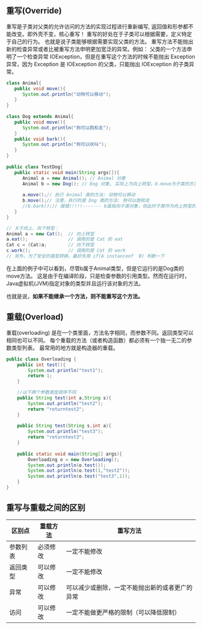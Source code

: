 ## 重写(Override)
重写是子类对父类的允许访问的方法的实现过程进行重新编写, 返回值和形参都不能改变。即外壳不变，核心重写！
重写的好处在于子类可以根据需要，定义特定于自己的行为。 也就是说子类能够根据需要实现父类的方法。
重写方法不能抛出新的检查异常或者比被重写方法申明更加宽泛的异常。例如： 父类的一个方法申明了一个检查异常 IOException，但是在重写这个方法的时候不能抛出 Exception 异常，因为 Exception 是 IOException 的父类，只能抛出 IOException 的子类异常。

```java
class Animal{
   public void move(){
      System.out.println("动物可以移动");
   }
}
 
class Dog extends Animal{
   public void move(){
      System.out.println("狗可以跑和走");
   }
   public void bark(){
      System.out.println("狗可以吠叫");
   }
}
 
public class TestDog{
   public static void main(String args[]){
      Animal a = new Animal(); // Animal 对象
      Animal b = new Dog(); // Dog 对象, 实际上为向上转型，b.move为子类的方法
 
      a.move();// 执行 Animal 类的方法: 动物可以移动
      b.move();// 注意，执行的是 Dog 类的方法: 狗可以跑和走
      //b.bark();// 报错!!!!!------- b虽指向子类对象，但此时子类作为向上转型的代价丢失和父类不同的fly()方法
   }
}
```
```java
// 关于向上、向下转型：
Animal a = new Cat();  // 向上转型  
a.eat();               // 调用的是 Cat 的 eat
Cat c = (Cat)a;        // 向下转型  
c.work();        	   // 调用的是 Cat 的 work
// 另外，为了安全的类型转换，最好先用 if(A instanceof  B) 判断一下
```



在上面的例子中可以看到，尽管b属于Animal类型，但是它运行的是Dog类的move方法。
这是由于在编译阶段，只是检查参数的引用类型。然而在运行时，Java虚拟机(JVM)指定对象的类型并且运行该对象的方法。

也就是说，**如果不能继承一个方法，则不能重写这个方法。**


## 重载(Overload)

重载(overloading) 是在一个类里面，方法名字相同，而参数不同。返回类型可以相同也可以不同。
每个重载的方法（或者构造函数）都必须有一个独一无二的参数类型列表。
最常用的地方就是构造器的重载。

```java
public class Overloading {
    public int test(){
        System.out.println("test1");
        return 1;
    }

    //以下两个参数类型顺序不同
    public String test(int a,String s){
        System.out.println("test2");
        return "returntest2";
    }   
 
    public String test(String s,int a){
        System.out.println("test3");
        return "returntest3";
    }   
 
    public static void main(String[] args){
        Overloading o = new Overloading();
        System.out.println(o.test());
        System.out.println(o.test(1,"test2"));
        System.out.println(o.test("test3",1));
    }
}
```

## 重写与重载之间的区别

| 区别点   | 重载方法 | 重写方法                                       |
| -------- | -------- | ---------------------------------------------- |
| 参数列表 | 必须修改 | 一定不能修改                                   |
| 返回类型 | 可以修改 | 一定不能修改                                   |
| 异常     | 可以修改 | 可以减少或删除，一定不能抛出新的或者更广的异常 |
| 访问     | 可以修改 | 一定不能做更严格的限制（可以降低限制）         |

